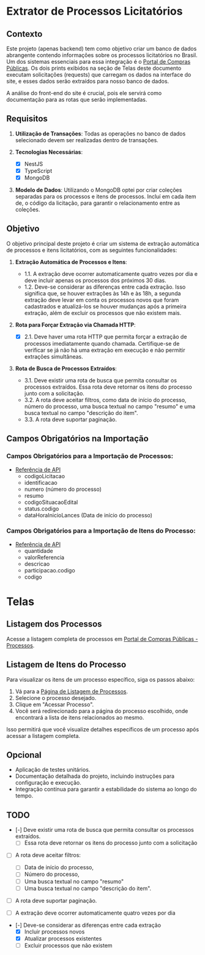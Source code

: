 # Extrator de Processos Licitatórios

## Contexto

Este projeto (apenas backend) tem como objetivo criar um banco de dados abrangente contendo informações sobre os processos licitatórios no Brasil. Um dos sistemas essenciais para essa integração é o [Portal de Compras Públicas](https://www.portaldecompraspublicas.com.br/processos). Os dois prints exibidos na seção de Telas deste documento executam solicitações (requests) que carregam os dados na interface do site, e esses dados serão extraídos para nosso banco de dados.

A análise do front-end do site é crucial, pois ele servirá como documentação para as rotas que serão implementadas.

## Requisitos

1. **Utilização de Transações**: Todas as operações no banco de dados selecionado devem ser realizadas dentro de transações.

2. **Tecnologias Necessárias**:
   - [x] NestJS
   - [x] TypeScript
   - [x] MongoDB

3. **Modelo de Dados**:
   Utilizando o MongoDB optei por criar coleções separadas para os processos e itens de processos. Incluí em cada item de, o código da licitação, para garantir o relacionamento entre as coleções.

## Objetivo

O objetivo principal deste projeto é criar um sistema de extração automática de processos e itens licitatórios, com as seguintes funcionalidades:

1. **Extração Automática de Processos e Itens**:
   - 1.1. A extração deve ocorrer automaticamente quatro vezes por dia e deve incluir apenas os processos dos próximos 30 dias.
   - 1.2. Deve-se considerar as diferenças entre cada extração. Isso significa que, se houver extrações às 14h e às 18h, a segunda extração deve levar em conta os processos novos que foram cadastrados e atualizá-los se houver mudanças após a primeira extração, além de excluir os processos que não existem mais.

2. **Rota para Forçar Extração via Chamada HTTP**:
   - [x] 2.1. Deve haver uma rota HTTP que permita forçar a extração de processos imediatamente quando chamada. Certifique-se de verificar se já não há uma extração em execução e não permitir extrações simultâneas.

3. **Rota de Busca de Processos Extraídos**:
   - 3.1. Deve existir uma rota de busca que permita consultar os processos extraídos. Essa rota deve retornar os itens do processo junto com a solicitação.
   - 3.2. A rota deve aceitar filtros, como data de início do processo, número do processo, uma busca textual no campo "resumo" e uma busca textual no campo "descrição do item".
   - 3.3. A rota deve suportar paginação.

## Campos Obrigatórios na Importação

### Campos Obrigatórios para a Importação de Processos:
- [Referência de API](https://compras.api.portaldecompraspublicas.com.br/v2/licitacao/processos?)
   - codigoLicitacao
   - identificacao
   - numero (número do processo)
   - resumo
   - codigoSituacaoEdital
   - status.codigo
   - dataHoraInicioLances (Data de início do processo)

### Campos Obrigatórios para a Importação de Itens do Processo:
- [Referência de API](https://compras.api.portaldecompraspublicas.com.br/v2/licitacao/252073/itens?filtro=&pagina=1)
   - quantidade
   - valorReferencia
   - descricao
   - participacao.codigo
   - codigo

# Telas

## Listagem dos Processos

Acesse a listagem completa de processos em [Portal de Compras Públicas - Processos](https://www.portaldecompraspublicas.com.br/processos).

## Listagem de Itens do Processo

Para visualizar os itens de um processo específico, siga os passos abaixo:

1. Vá para a [Página de Listagem de Processos](https://www.portaldecompraspublicas.com.br/processos).
2. Selecione o processo desejado.
3. Clique em "Acessar Processo".
4. Você será redirecionado para a página do processo escolhido, onde encontrará a lista de itens relacionados ao mesmo.

Isso permitirá que você visualize detalhes específicos de um processo após acessar a listagem completa.


## Opcional

- Aplicação de testes unitários.
- Documentação detalhada do projeto, incluindo instruções para configuração e execução.
- Integração contínua para garantir a estabilidade do sistema ao longo do tempo.

## TODO
- [-] Deve existir uma rota de busca que permita consultar os processos extraídos.  
  - [ ] Essa rota deve retornar os itens do processo junto com a solicitação
- [ ] A rota deve aceitar filtros:
  - [ ] Data de início do processo, 
  - [ ] Número do processo, 
  - [ ] Uma busca textual no campo "resumo" 
  - [ ] Uma busca textual no campo "descrição do item".
- [ ] A rota deve suportar paginação.

- [ ] A extração deve ocorrer automaticamente quatro vezes por dia
- [-] Deve-se considerar as diferenças entre cada extração
  - [x] Incluir processos novos
  - [x] Atualizar processos existentes
  - [ ] Excluir processos que não existem